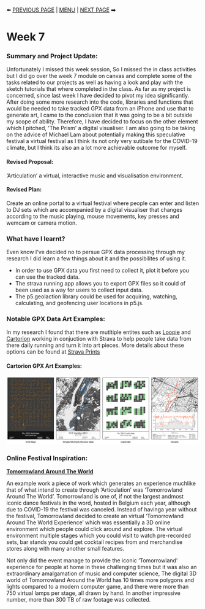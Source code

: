 :arrow_left: [PREVIOUS PAGE](https://github.com/connor-mcnamara/Slave-to-the-algorithm/tree/master/Week%206 "PREVIOUS PAGE") | [MENU](https://github.com/connor-mcnamara/Slave-to-the-algorithm/blob/master/README.md "MENU")  | [NEXT PAGE](https://github.com/connor-mcnamara/Slave-to-the-algorithm/tree/master/week%208 "NEXT PAGE") :arrow_right:
# Week 7

### Summary and Project Update:
Unfortunately I missed this week session, So I missed the in class activities but I did go over the week 7 module on canvas and complete some of the tasks related to our projects as well as having a look and play with the sketch tutorials that where completed in the class. As far as my project is concerned, since last week I have decided to pivot my idea significantly. After doing some more research into the code, libraries and functions that would be needed to take tracked GPX data from an iPhone and use that to generate art, I came to the conclusion that it was going to be a bit outside my scope of ability. Therefore, I have decided to focus on the other element which I pitched, 'The Prism' a digital visualiser. I am also going to be taking on the advice of Michael Lam about potentially making this speculative festival a virtual festival as I think its not only very sutibale for the COVID-19 climate, but I think its also an a lot more achievable outcome for myself.

#### Revised Proposal: 
‘Articulation’ a virtual, interactive music and visualisation environment.

#### Revised Plan: 
Create an online portal to a virtual festival where people can enter and listen to DJ sets which are accompanied by a digital visualiser that changes according to the music playing, mouse movements, key presses and wemcam or camera motion.


### What have I learnt?
Even know I've decided no to persue GPX data processing through my research I did learn a few things about it and the possibilites of using it. 

* In order to use GPX data you first need to collect it, plot it before you can use the tracked data. 
* The strava running app allows you to export GPX files so it could of been used as a way for users to collect input data.
* The p5.geolaction library could be used for acquiring, watching, calculating, and geofencing user locations in p5.js.

### Notable GPX Data Art Examples: 
In my research I found that there are mutltiple entites such as [Loopie](http://www.loopieroute.com/ "Loopie") and [Cartorion](https://www.cartorion.com/ "Cartorion") working in conjuction with Strava to help people take data from there daily running and turn it into art pieces. More details about these options can be found at [Strava Prints](https://www.strava.com/apps/prints "Strava Prints")

#### Cartorion GPX Art Examples:

![](StravaPrinteg.png)


### Online Festival Inspiration:

**[Tomorrowland Around The World](https://aroundtheworld.tomorrowland.com/ "Tomorrowland Around The World")**

An example work a piece of work which generates an experience muchlike that of what intend to create through ‘Articulation’ was ‘Tomorrowland Around The World’. Tomorrowland is one of, if not the largest andmost iconic dance festivals in the word, hosted in Belgium each year, although due to COVID-19 the festival was canceled. Instead of havinga year without the festival, Tomorrowland decided to create an virtual ‘Tomorrowland Around The World Experience’ which was essentially a 3D online environment which people could click around and explore. The virtual environment multiple stages which you could visit to watch pre-recorded sets, bar stands you could get cocktail recipes from and merchandise stores along with many another small features.

Not only did the event manage to provide the iconic ‘Tomorrowland’ experience for people at home in these challenging times but it was also an extraordinary amalgamation of music and computer science, The digital 3D world of Tomorrowland Around the World has 10 times more polygons and lights compared to a modern computer game, and there were more than 750 virtual lamps per stage, all drawn by hand. In another impressive number, more than 300 TB of raw footage was collected.
